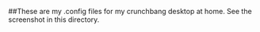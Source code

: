 ##These are my .config files for my crunchbang desktop at home.  See the screenshot in this directory.
